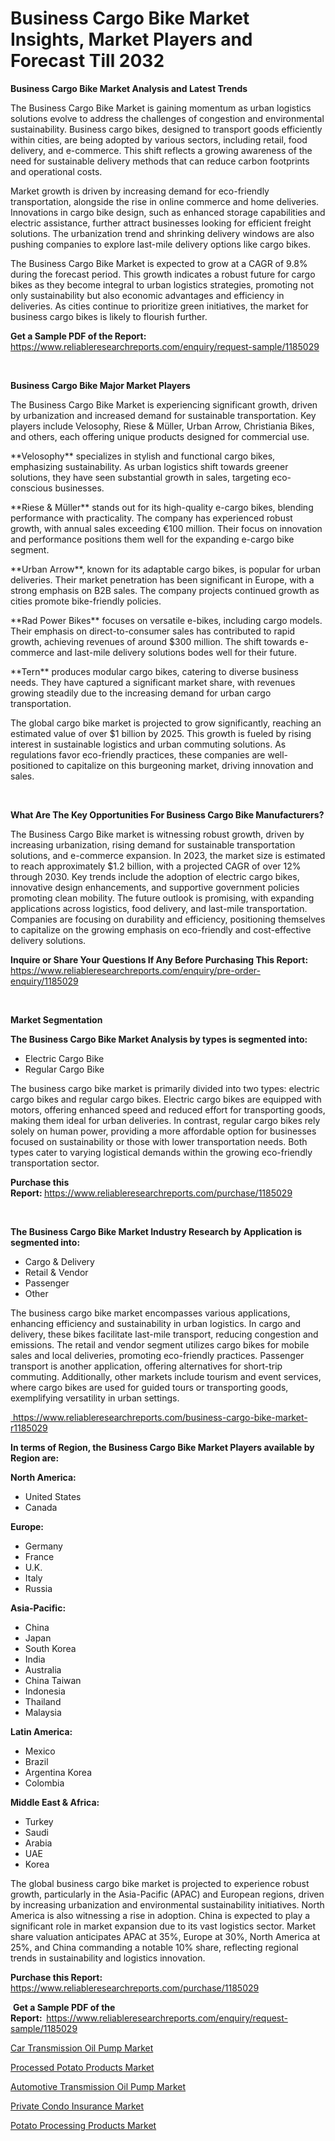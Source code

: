 <p><h1>Business Cargo Bike Market Insights, Market Players and Forecast Till 2032</h1></p><p><strong>Business Cargo Bike Market Analysis and Latest Trends</strong></p>
<p><p>The Business Cargo Bike Market is gaining momentum as urban logistics solutions evolve to address the challenges of congestion and environmental sustainability. Business cargo bikes, designed to transport goods efficiently within cities, are being adopted by various sectors, including retail, food delivery, and e-commerce. This shift reflects a growing awareness of the need for sustainable delivery methods that can reduce carbon footprints and operational costs.</p><p>Market growth is driven by increasing demand for eco-friendly transportation, alongside the rise in online commerce and home deliveries. Innovations in cargo bike design, such as enhanced storage capabilities and electric assistance, further attract businesses looking for efficient freight solutions. The urbanization trend and shrinking delivery windows are also pushing companies to explore last-mile delivery options like cargo bikes.</p><p>The Business Cargo Bike Market is expected to grow at a CAGR of 9.8% during the forecast period. This growth indicates a robust future for cargo bikes as they become integral to urban logistics strategies, promoting not only sustainability but also economic advantages and efficiency in deliveries. As cities continue to prioritize green initiatives, the market for business cargo bikes is likely to flourish further.</p></p>
<p><strong>Get a Sample PDF of the Report:&nbsp;</strong> <a href="https://www.reliableresearchreports.com/enquiry/request-sample/1185029?utm_campaign=13&utm_medium=2&utm_source=Github&utm_content=ia&utm_term=11012025&utm_id=business-cargo-bike">https://www.reliableresearchreports.com/enquiry/request-sample/1185029</a></p>
<p>&nbsp;</p>
<p><strong>Business Cargo Bike Major Market Players</strong></p>
<p><p>The Business Cargo Bike Market is experiencing significant growth, driven by urbanization and increased demand for sustainable transportation. Key players include Velosophy, Riese & Müller, Urban Arrow, Christiania Bikes, and others, each offering unique products designed for commercial use.</p><p>**Velosophy** specializes in stylish and functional cargo bikes, emphasizing sustainability. As urban logistics shift towards greener solutions, they have seen substantial growth in sales, targeting eco-conscious businesses.</p><p>**Riese & Müller** stands out for its high-quality e-cargo bikes, blending performance with practicality. The company has experienced robust growth, with annual sales exceeding €100 million. Their focus on innovation and performance positions them well for the expanding e-cargo bike segment.</p><p>**Urban Arrow**, known for its adaptable cargo bikes, is popular for urban deliveries. Their market penetration has been significant in Europe, with a strong emphasis on B2B sales. The company projects continued growth as cities promote bike-friendly policies.</p><p>**Rad Power Bikes** focuses on versatile e-bikes, including cargo models. Their emphasis on direct-to-consumer sales has contributed to rapid growth, achieving revenues of around $300 million. The shift towards e-commerce and last-mile delivery solutions bodes well for their future.</p><p>**Tern** produces modular cargo bikes, catering to diverse business needs. They have captured a significant market share, with revenues growing steadily due to the increasing demand for urban cargo transportation.</p><p>The global cargo bike market is projected to grow significantly, reaching an estimated value of over $1 billion by 2025. This growth is fueled by rising interest in sustainable logistics and urban commuting solutions. As regulations favor eco-friendly practices, these companies are well-positioned to capitalize on this burgeoning market, driving innovation and sales.</p></p>
<p>&nbsp;</p>
<p><strong>What Are The Key Opportunities For Business Cargo Bike Manufacturers?</strong></p>
<p><p>The Business Cargo Bike market is witnessing robust growth, driven by increasing urbanization, rising demand for sustainable transportation solutions, and e-commerce expansion. In 2023, the market size is estimated to reach approximately $1.2 billion, with a projected CAGR of over 12% through 2030. Key trends include the adoption of electric cargo bikes, innovative design enhancements, and supportive government policies promoting clean mobility. The future outlook is promising, with expanding applications across logistics, food delivery, and last-mile transportation. Companies are focusing on durability and efficiency, positioning themselves to capitalize on the growing emphasis on eco-friendly and cost-effective delivery solutions.</p></p>
<p><strong>Inquire or Share Your Questions If Any Before Purchasing This Report:</strong> <a href="https://www.reliableresearchreports.com/enquiry/pre-order-enquiry/1185029?utm_campaign=13&utm_medium=2&utm_source=Github&utm_content=ia&utm_term=11012025&utm_id=business-cargo-bike">https://www.reliableresearchreports.com/enquiry/pre-order-enquiry/1185029</a></p>
<p>&nbsp;</p>
<p><strong>Market Segmentation</strong></p>
<p><strong>The Business Cargo Bike Market Analysis by types is segmented into:</strong></p>
<p><ul><li>Electric Cargo Bike</li><li>Regular Cargo Bike</li></ul></p>
<p><p>The business cargo bike market is primarily divided into two types: electric cargo bikes and regular cargo bikes. Electric cargo bikes are equipped with motors, offering enhanced speed and reduced effort for transporting goods, making them ideal for urban deliveries. In contrast, regular cargo bikes rely solely on human power, providing a more affordable option for businesses focused on sustainability or those with lower transportation needs. Both types cater to varying logistical demands within the growing eco-friendly transportation sector.</p></p>
<p><strong>Purchase this Report:&nbsp;</strong><a href="https://www.reliableresearchreports.com/purchase/1185029?utm_campaign=13&utm_medium=2&utm_source=Github&utm_content=ia&utm_term=11012025&utm_id=business-cargo-bike">https://www.reliableresearchreports.com/purchase/1185029</a></p>
<p>&nbsp;</p>
<p><strong>The Business Cargo Bike Market Industry Research by Application is segmented into:</strong></p>
<p><ul><li>Cargo & Delivery</li><li>Retail & Vendor</li><li>Passenger</li><li>Other</li></ul></p>
<p><p>The business cargo bike market encompasses various applications, enhancing efficiency and sustainability in urban logistics. In cargo and delivery, these bikes facilitate last-mile transport, reducing congestion and emissions. The retail and vendor segment utilizes cargo bikes for mobile sales and local deliveries, promoting eco-friendly practices. Passenger transport is another application, offering alternatives for short-trip commuting. Additionally, other markets include tourism and event services, where cargo bikes are used for guided tours or transporting goods, exemplifying versatility in urban settings.</p></p>
<p><a href="https://www.reliableresearchreports.com/business-cargo-bike-market-r1185029?utm_campaign=13&utm_medium=2&utm_source=Github&utm_content=ia&utm_term=11012025&utm_id=business-cargo-bike">&nbsp;https://www.reliableresearchreports.com/business-cargo-bike-market-r1185029</a></p>
<p><strong>In terms of Region, the Business Cargo Bike Market Players available by Region are:</strong></p>
<p>
    <p> <strong> North America: </strong>
        <ul>
            <li>United States</li>
            <li>Canada</li>
        </ul>
        </p> 
    <p> <strong> Europe: </strong>
        <ul>
            <li>Germany</li>
            <li>France</li>
            <li>U.K.</li>
            <li>Italy</li>
            <li>Russia</li>
        </ul>
        </p> 
    <p> <strong> Asia-Pacific: </strong>
        <ul>
            <li>China</li>
            <li>Japan</li>
            <li>South Korea</li>
            <li>India</li>
            <li>Australia</li>
            <li>China Taiwan</li>
            <li>Indonesia</li>
            <li>Thailand</li>
            <li>Malaysia</li>
        </ul>
        </p> 
    <p> <strong> Latin America: </strong>
        <ul>
            <li>Mexico</li>
            <li>Brazil</li>
            <li>Argentina Korea</li>
            <li>Colombia</li>
        </ul>
        </p> 
    <p> <strong> Middle East & Africa: </strong>
        <ul>
            <li>Turkey</li>
            <li>Saudi</li>
            <li>Arabia</li>
            <li>UAE</li>
            <li>Korea</li>
        </ul>
    </p>
    </p>
<p><p>The global business cargo bike market is projected to experience robust growth, particularly in the Asia-Pacific (APAC) and European regions, driven by increasing urbanization and environmental sustainability initiatives. North America is also witnessing a rise in adoption. China is expected to play a significant role in market expansion due to its vast logistics sector. Market share valuation anticipates APAC at 35%, Europe at 30%, North America at 25%, and China commanding a notable 10% share, reflecting regional trends in sustainability and logistics innovation.</p></p>
<p><strong>Purchase this Report: </strong><a href="https://www.reliableresearchreports.com/purchase/1185029?utm_campaign=13&utm_medium=2&utm_source=Github&utm_content=ia&utm_term=11012025&utm_id=business-cargo-bike">https://www.reliableresearchreports.com/purchase/1185029</a></p>
<p>&nbsp;<strong>Get a Sample PDF of the Report:&nbsp;&nbsp;</strong><a href="https://www.reliableresearchreports.com/enquiry/request-sample/1185029?utm_campaign=13&utm_medium=2&utm_source=Github&utm_content=ia&utm_term=11012025&utm_id=business-cargo-bike">https://www.reliableresearchreports.com/enquiry/request-sample/1185029</a></p>
<p><strong></strong></p>
<p><p><a href="https://github.com/suleimannichelle7/Market-Research-Report-List-1/blob/main/car-transmission-oil-pump-market.md?utm_campaign=13&utm_medium=2&utm_source=Github&utm_content=ia&utm_term=11012025&utm_id=business-cargo-bike">Car Transmission Oil Pump Market</a></p><p><a href="https://github.com/dolorespeddico90/Market-Research-Report-List-1/blob/main/processed-potato-products-market.md?utm_campaign=13&utm_medium=2&utm_source=Github&utm_content=ia&utm_term=11012025&utm_id=business-cargo-bike">Processed Potato Products Market</a></p><p><a href="https://github.com/rosamariarocque98/Market-Research-Report-List-1/blob/main/automotive-transmission-oil-pump-market.md?utm_campaign=13&utm_medium=2&utm_source=Github&utm_content=ia&utm_term=11012025&utm_id=business-cargo-bike">Automotive Transmission Oil Pump Market</a></p><p><a href="https://github.com/MariaWashington76/Market-Research-Report-List-1/blob/main/private-condo-insurance-market.md?utm_campaign=13&utm_medium=2&utm_source=Github&utm_content=ia&utm_term=11012025&utm_id=business-cargo-bike">Private Condo Insurance Market</a></p><p><a href="https://github.com/krinerstormy331/Market-Research-Report-List-1/blob/main/potato-processing-products-market.md?utm_campaign=13&utm_medium=2&utm_source=Github&utm_content=ia&utm_term=11012025&utm_id=business-cargo-bike">Potato Processing Products Market</a></p></p>